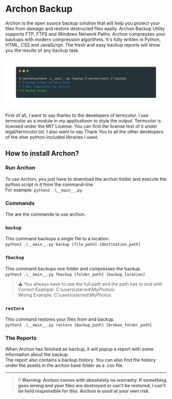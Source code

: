 # Archon Backup
Archon is the open source backup solution that will help you protect your files from damage and restore destructed files easily. Archon Backup Utility supports FTP, FTPS and Windows Network Paths. Archon compresses your backups with modern compression algorithms. It's fully written in Python, HTML, CSS and JavaScript. The fresh and easy backup reports will show you the results of any backup task.

<img src="snapshot.png">

First of all, I want to say thanks to the developers of termcolor. I use termcolor as a module in my applicatioon to style the output. Termcolor is licensed under the MIT License. You can find the license text of it under legal/termcolor.txt. I also want to say Thank You to all the other developers of the oher python-included libraries I used.
## How to install Archon?
### Run Archon
To use Archon, you just have to download the archon folder and execute the python script in it from the command-line.  
For example: `python3 .\__main__.py`.

### Commands
The are the commands to use archon.
### `backup`
This command backups a single file to a location.  
`python3 .\__main__.py backup [file_path] [destination_path]`
### `fbackup`
This command backups one folder and compresses the backup.  
`python3 .\__main__.py fbackup [folder_path] [backup_location]`  
> ⚠ You allways have to use the full path and the path has to end with \
> Correct Example: C:\users\starred\MyPhotos\\  
> Wrong Example: C:\users\starred\MyPhotos
### `restore`
This command restores your files from and backup.  
`python3 .\__main__.py restore [backup_path] [broken_folder_path]`

### The Reports
When Archon has finished an backup, it will popup a report with some information about the backup.  
The report also contains a backup history.
You can also find the history under the assets in the archon base folder as a .csv file.


----
> ‼ __Warning: Archon comes with absolutely no warranty. If something goes wrong and your files are destroyed or can't be restored, I can't be held responsible for this. Archon is used at your own risk.__
